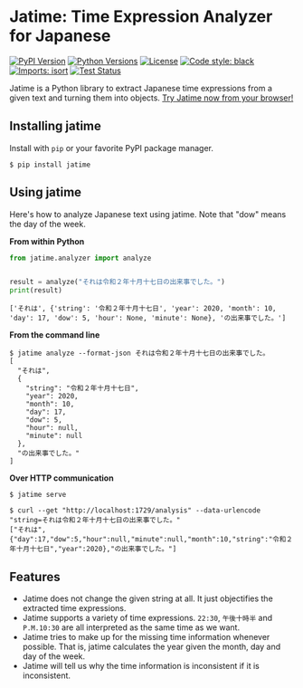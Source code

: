 # Jatime: Time Expression Analyzer for Japanese

[![PyPI Version](https://img.shields.io/pypi/v/jatime.svg)](https://pypi.org/pypi/jatime/)
[![Python Versions](https://img.shields.io/pypi/pyversions/jatime.svg)](https://pypi.org/pypi/jatime/)
[![License](https://img.shields.io/pypi/l/jatime.svg)](https://pypi.org/pypi/jatime/)
[![Code style: black](https://img.shields.io/badge/code%20style-black-000000.svg)](https://github.com/psf/black)
[![Imports: isort](https://img.shields.io/badge/%20imports-isort-%231674b1?style=flat&labelColor=ef8336)](https://pycqa.github.io/isort/)
[![Test Status](https://github.com/poyo46/jatime/workflows/Test/badge.svg)](https://github.com/poyo46/jatime/actions?query=workflow%3ATest) 

Jatime is a Python library to extract Japanese time expressions from a given text and turning them into objects. 
[Try Jatime now from your browser!](https://poyo46.github.io/jatime/)

## Installing jatime

Install with `pip` or your favorite PyPI package manager.

```
$ pip install jatime
```

## Using jatime

Here's how to analyze Japanese text using jatime. 
Note that "dow" means the day of the week.

**From within Python**

```python
from jatime.analyzer import analyze


result = analyze("それは令和２年十月十七日の出来事でした。")
print(result)
```

```
['それは', {'string': '令和２年十月十七日', 'year': 2020, 'month': 10, 'day': 17, 'dow': 5, 'hour': None, 'minute': None}, 'の出来事でした。']
```

**From the command line**

```console
$ jatime analyze --format-json それは令和２年十月十七日の出来事でした。
[
  "それは",
  {
    "string": "令和２年十月十七日",
    "year": 2020,
    "month": 10,
    "day": 17,
    "dow": 5,
    "hour": null,
    "minute": null
  },
  "の出来事でした。"
]
```

**Over HTTP communication**
```console
$ jatime serve
```

```
$ curl --get "http://localhost:1729/analysis" --data-urlencode "string=それは令和２年十月十七日の出来事でした。"
["それは",{"day":17,"dow":5,"hour":null,"minute":null,"month":10,"string":"令和２年十月十七日","year":2020},"の出来事でした。"]
```

## Features
* Jatime does not change the given string at all. It just objectifies the extracted time expressions.
* Jatime supports a variety of time expressions. `22:30`, `午後十時半` and `P.M.10:30` are all interpreted as the same time as we want.
* Jatime tries to make up for the missing time information whenever possible. That is, jatime calculates the year given the month, day and day of the week.
* Jatime will tell us why the time information is inconsistent if it is inconsistent.
